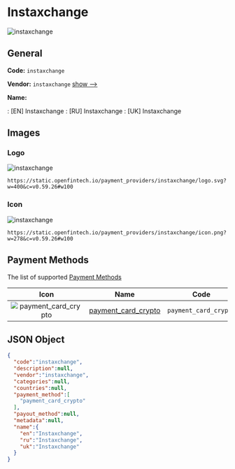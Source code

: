 
# Instaxchange 
![instaxchange](https://static.openfintech.io/payment_providers/instaxchange/logo.svg?w=400&c=v0.59.26#w100)  

## General 
 
**Code:** `instaxchange` 
 
**Vendor:** `instaxchange` [show -->](/vendors/instaxchange/) 
 
**Name:** 
 
:	[EN] Instaxchange 
:	[RU] Instaxchange 
:	[UK] Instaxchange 
 

## Images 

### Logo 
 
![instaxchange](https://static.openfintech.io/payment_providers/instaxchange/logo.svg?w=400&c=v0.59.26#w100)  

```
https://static.openfintech.io/payment_providers/instaxchange/logo.svg?w=400&c=v0.59.26#w100
```  

### Icon 
 
![instaxchange](https://static.openfintech.io/payment_providers/instaxchange/icon.png?w=278&c=v0.59.26#w100)  

```
https://static.openfintech.io/payment_providers/instaxchange/icon.png?w=278&c=v0.59.26#w100
```  

## Payment Methods 
 
The list of supported [Payment Methods](/payment-methods/) 

|Icon|Name|Code| 
|:---:|:---:|:---:| 
|![payment_card_crypto](https://static.openfintech.io/payment_methods/payment_card_crypto/icon.svg?w=278&c=v0.59.26#w100) |[payment_card_crypto](/payment-methods/payment_card_crypto/)|`payment_card_crypto`| 
 

## JSON Object 

```json
{
  "code":"instaxchange",
  "description":null,
  "vendor":"instaxchange",
  "categories":null,
  "countries":null,
  "payment_method":[
    "payment_card_crypto"
  ],
  "payout_method":null,
  "metadata":null,
  "name":{
    "en":"Instaxchange",
    "ru":"Instaxchange",
    "uk":"Instaxchange"
  }
}
```  
